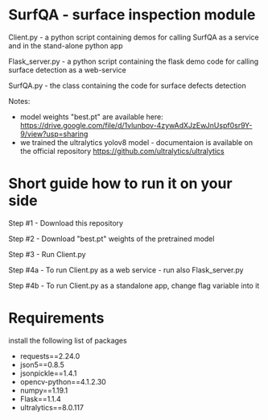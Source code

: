 # SurfQA - surface inspection module

Client.py - a python script containing demos for calling SurfQA as a service and in the stand-alone python app

Flask_server.py - a python script containing the flask demo code for calling surface detection as a web-service

SurfQA.py - the class containing the code for surface defects detection




Notes: 
* model weights "best.pt" are available here: https://drive.google.com/file/d/1vlunbov-4zywAdXJzEwJnUspf0sr9Y-9/view?usp=sharing 
* we trained the ultralytics yolov8 model - documentaion is available on the official repository https://github.com/ultralytics/ultralytics

# Short guide how to run it on your side

Step #1 - Download this repository

Step #2 - Download "best.pt" weights of the pretrained model

Step #3 - Run Client.py

Step #4a - To run Client.py as a web service - run also Flask_server.py 

Step #4b - To run Client.py as a standalone app, change flag variable into it

# Requirements
install the following list of packages
- requests==2.24.0
- json5==0.8.5
- jsonpickle==1.4.1
- opencv-python==4.1.2.30
- numpy==1.19.1
- Flask==1.1.4
- ultralytics==8.0.117
